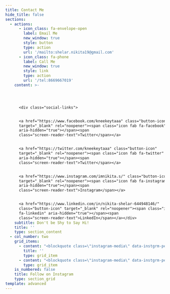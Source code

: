 ```yaml
---
title: Contact Me
hide_title: false
sections:
  - actions:
      - icon_class: fa-envelope-open
        label: Email Me
        new_window: true
        style: button
        type: action
        url: '/mailto:shelar.nikita19@gmail.com'
      - icon_class: fa-phone
        label: Call Me
        new_window: true
        style: link
        type: action
        url: '/tel:8669667019'
    content: >-




      <div class="social-links">


      <a href="https://www.facebook.com/kneekeytaaa" class="button-icon"
      target="_blank" rel="noopener"><span class="icon fab fa-facebook"
      aria-hidden="true"></span><span
      class="screen-reader-text">Twitter</span></a>


      <a href="https://twitter.com/kneekeytaaa" class="button-icon"
      target="_blank" rel="noopener"><span class="icon fab fa-twitter"
      aria-hidden="true"></span><span
      class="screen-reader-text">Twitter</span></a>


      <a href="https://www.instagram.com/imnikita.s/" class="button-icon"
      target="_blank" rel="noopener"><span class="icon fab fa-instagram"
      aria-hidden="true"></span><span
      class="screen-reader-text">Instagram</span></a>


      <a href="https://www.linkedin.com/in/nikita-shelar-644948146/"
      class="button-icon" target="_blank" rel="noopener"><span class="icon fab
      fa-linkedin" aria-hidden="true"></span><span
      class="screen-reader-text">LinkedIn</span></a></div>
    subtitle: Don't be Shy to Say Hi!
    title: ''
    type: section_content
  - col_number: two
    grid_items:
      - content: "<blockquote class=\"instagram-media\" data-instgrm-permalink=\"https://www.instagram.com/p/CJiYS_xjMfQ/?utm_source=ig_embed&amp;utm_campaign=loading\" data-instgrm-version=\"13\" style=\" background:#FFF; border:0; border-radius:3px; box-shadow:0 0 1px 0 rgba(0,0,0,0.5),0 1px 10px 0 rgba(0,0,0,0.15); margin: 1px; max-width:540px; min-width:326px; padding:0; width:99.375%; width:-webkit-calc(100% - 2px); width:calc(100% - 2px);\"><div style=\"padding:16px;\"> <a href=\"https://www.instagram.com/p/CJiYS_xjMfQ/?utm_source=ig_embed&amp;utm_campaign=loading\" style=\" background:#FFFFFF; line-height:0; padding:0 0; text-align:center; text-decoration:none; width:100%;\" target=\"_blank\"> <div style=\" display: flex; flex-direction: row; align-items: center;\"> <div style=\"background-color: #F4F4F4; border-radius: 50%; flex-grow: 0; height: 40px; margin-right: 14px; width: 40px;\"></div> <div style=\"display: flex; flex-direction: column; flex-grow: 1; justify-content: center;\"> <div style=\" background-color: #F4F4F4; border-radius: 4px; flex-grow: 0; height: 14px; margin-bottom: 6px; width: 100px;\"></div> <div style=\" background-color: #F4F4F4; border-radius: 4px; flex-grow: 0; height: 14px; width: 60px;\"></div></div></div><div style=\"padding: 19% 0;\"></div> <div style=\"display:block; height:50px; margin:0 auto 12px; width:50px;\"><svg width=\"50px\" height=\"50px\" viewBox=\"0 0 60 60\" version=\"1.1\" xmlns=\"https://www.w3.org/2000/svg\" xmlns:xlink=\"https://www.w3.org/1999/xlink\"><g stroke=\"none\" stroke-width=\"1\" fill=\"none\" fill-rule=\"evenodd\"><g transform=\"translate(-511.000000, -20.000000)\" fill=\"#000000\"><g><path d=\"M556.869,30.41 C554.814,30.41 553.148,32.076 553.148,34.131 C553.148,36.186 554.814,37.852 556.869,37.852 C558.924,37.852 560.59,36.186 560.59,34.131 C560.59,32.076 558.924,30.41 556.869,30.41 M541,60.657 C535.114,60.657 530.342,55.887 530.342,50 C530.342,44.114 535.114,39.342 541,39.342 C546.887,39.342 551.658,44.114 551.658,50 C551.658,55.887 546.887,60.657 541,60.657 M541,33.886 C532.1,33.886 524.886,41.1 524.886,50 C524.886,58.899 532.1,66.113 541,66.113 C549.9,66.113 557.115,58.899 557.115,50 C557.115,41.1 549.9,33.886 541,33.886 M565.378,62.101 C565.244,65.022 564.756,66.606 564.346,67.663 C563.803,69.06 563.154,70.057 562.106,71.106 C561.058,72.155 560.06,72.803 558.662,73.347 C557.607,73.757 556.021,74.244 553.102,74.378 C549.944,74.521 548.997,74.552 541,74.552 C533.003,74.552 532.056,74.521 528.898,74.378 C525.979,74.244 524.393,73.757 523.338,73.347 C521.94,72.803 520.942,72.155 519.894,71.106 C518.846,70.057 518.197,69.06 517.654,67.663 C517.244,66.606 516.755,65.022 516.623,62.101 C516.479,58.943 516.448,57.996 516.448,50 C516.448,42.003 516.479,41.056 516.623,37.899 C516.755,34.978 517.244,33.391 517.654,32.338 C518.197,30.938 518.846,29.942 519.894,28.894 C520.942,27.846 521.94,27.196 523.338,26.654 C524.393,26.244 525.979,25.756 528.898,25.623 C532.057,25.479 533.004,25.448 541,25.448 C548.997,25.448 549.943,25.479 553.102,25.623 C556.021,25.756 557.607,26.244 558.662,26.654 C560.06,27.196 561.058,27.846 562.106,28.894 C563.154,29.942 563.803,30.938 564.346,32.338 C564.756,33.391 565.244,34.978 565.378,37.899 C565.522,41.056 565.552,42.003 565.552,50 C565.552,57.996 565.522,58.943 565.378,62.101 M570.82,37.631 C570.674,34.438 570.167,32.258 569.425,30.349 C568.659,28.377 567.633,26.702 565.965,25.035 C564.297,23.368 562.623,22.342 560.652,21.575 C558.743,20.834 556.562,20.326 553.369,20.18 C550.169,20.033 549.148,20 541,20 C532.853,20 531.831,20.033 528.631,20.18 C525.438,20.326 523.257,20.834 521.349,21.575 C519.376,22.342 517.703,23.368 516.035,25.035 C514.368,26.702 513.342,28.377 512.574,30.349 C511.834,32.258 511.326,34.438 511.181,37.631 C511.035,40.831 511,41.851 511,50 C511,58.147 511.035,59.17 511.181,62.369 C511.326,65.562 511.834,67.743 512.574,69.651 C513.342,71.625 514.368,73.296 516.035,74.965 C517.703,76.634 519.376,77.658 521.349,78.425 C523.257,79.167 525.438,79.673 528.631,79.82 C531.831,79.965 532.853,80.001 541,80.001 C549.148,80.001 550.169,79.965 553.369,79.82 C556.562,79.673 558.743,79.167 560.652,78.425 C562.623,77.658 564.297,76.634 565.965,74.965 C567.633,73.296 568.659,71.625 569.425,69.651 C570.167,67.743 570.674,65.562 570.82,62.369 C570.966,59.17 571,58.147 571,50 C571,41.851 570.966,40.831 570.82,37.631\"></path></g></g></g></svg></div><div style=\"padding-top: 8px;\"> <div style=\" color:#3897f0; font-family:Arial,sans-serif; font-size:14px; font-style:normal; font-weight:550; line-height:18px;\"> View this post on Instagram</div></div><div style=\"padding: 12.5% 0;\"></div> <div style=\"display: flex; flex-direction: row; margin-bottom: 14px; align-items: center;\"><div> <div style=\"background-color: #F4F4F4; border-radius: 50%; height: 12.5px; width: 12.5px; transform: translateX(0px) translateY(7px);\"></div> <div style=\"background-color: #F4F4F4; height: 12.5px; transform: rotate(-45deg) translateX(3px) translateY(1px); width: 12.5px; flex-grow: 0; margin-right: 14px; margin-left: 2px;\"></div> <div style=\"background-color: #F4F4F4; border-radius: 50%; height: 12.5px; width: 12.5px; transform: translateX(9px) translateY(-18px);\"></div></div><div style=\"margin-left: 8px;\"> <div style=\" background-color: #F4F4F4; border-radius: 50%; flex-grow: 0; height: 20px; width: 20px;\"></div> <div style=\" width: 0; height: 0; border-top: 2px solid transparent; border-left: 6px solid #f4f4f4; border-bottom: 2px solid transparent; transform: translateX(16px) translateY(-4px) rotate(30deg)\"></div></div><div style=\"margin-left: auto;\"> <div style=\" width: 0px; border-top: 8px solid #F4F4F4; border-right: 8px solid transparent; transform: translateY(16px);\"></div> <div style=\" background-color: #F4F4F4; flex-grow: 0; height: 12px; width: 16px; transform: translateY(-4px);\"></div> <div style=\" width: 0; height: 0; border-top: 8px solid #F4F4F4; border-left: 8px solid transparent; transform: translateY(-4px) translateX(8px);\"></div></div></div> <div style=\"display: flex; flex-direction: column; flex-grow: 1; justify-content: center; margin-bottom: 24px;\"> <div style=\" background-color: #F4F4F4; border-radius: 4px; flex-grow: 0; height: 14px; margin-bottom: 6px; width: 224px;\"></div> <div style=\" background-color: #F4F4F4; border-radius: 4px; flex-grow: 0; height: 14px; width: 144px;\"></div></div></a><p style=\" color:#c9c8cd; font-family:Arial,sans-serif; font-size:14px; line-height:17px; margin-bottom:0; margin-top:8px; overflow:hidden; padding:8px 0 7px; text-align:center; text-overflow:ellipsis; white-space:nowrap;\"><a href=\"https://www.instagram.com/p/CJiYS_xjMfQ/?utm_source=ig_embed&amp;utm_campaign=loading\" style=\" color:#c9c8cd; font-family:Arial,sans-serif; font-size:14px; font-style:normal; font-weight:normal; line-height:17px; text-decoration:none;\" target=\"_blank\">A post shared by Nikki and Rhea (\U0001D4B6\U0001D4C3\U0001D4B9 \U0001D43C\U0001D4CB\U0001D4B6\U0001D4C3) (@nikkirheablog)</a></p></div></blockquote> <script async src=\"//www.instagram.com/embed.js\"></script>"
        title: ''
        type: grid_item
      - content: "<blockquote class=\"instagram-media\" data-instgrm-permalink=\"https://www.instagram.com/p/CJf-lSgDqWl/?utm_source=ig_embed&amp;utm_campaign=loading\" data-instgrm-version=\"13\" style=\" background:#FFF; border:0; border-radius:3px; box-shadow:0 0 1px 0 rgba(0,0,0,0.5),0 1px 10px 0 rgba(0,0,0,0.15); margin: 1px; max-width:540px; min-width:326px; padding:0; width:99.375%; width:-webkit-calc(100% - 2px); width:calc(100% - 2px);\"><div style=\"padding:16px;\"> <a href=\"https://www.instagram.com/p/CJf-lSgDqWl/?utm_source=ig_embed&amp;utm_campaign=loading\" style=\" background:#FFFFFF; line-height:0; padding:0 0; text-align:center; text-decoration:none; width:100%;\" target=\"_blank\"> <div style=\" display: flex; flex-direction: row; align-items: center;\"> <div style=\"background-color: #F4F4F4; border-radius: 50%; flex-grow: 0; height: 40px; margin-right: 14px; width: 40px;\"></div> <div style=\"display: flex; flex-direction: column; flex-grow: 1; justify-content: center;\"> <div style=\" background-color: #F4F4F4; border-radius: 4px; flex-grow: 0; height: 14px; margin-bottom: 6px; width: 100px;\"></div> <div style=\" background-color: #F4F4F4; border-radius: 4px; flex-grow: 0; height: 14px; width: 60px;\"></div></div></div><div style=\"padding: 19% 0;\"></div> <div style=\"display:block; height:50px; margin:0 auto 12px; width:50px;\"><svg width=\"50px\" height=\"50px\" viewBox=\"0 0 60 60\" version=\"1.1\" xmlns=\"https://www.w3.org/2000/svg\" xmlns:xlink=\"https://www.w3.org/1999/xlink\"><g stroke=\"none\" stroke-width=\"1\" fill=\"none\" fill-rule=\"evenodd\"><g transform=\"translate(-511.000000, -20.000000)\" fill=\"#000000\"><g><path d=\"M556.869,30.41 C554.814,30.41 553.148,32.076 553.148,34.131 C553.148,36.186 554.814,37.852 556.869,37.852 C558.924,37.852 560.59,36.186 560.59,34.131 C560.59,32.076 558.924,30.41 556.869,30.41 M541,60.657 C535.114,60.657 530.342,55.887 530.342,50 C530.342,44.114 535.114,39.342 541,39.342 C546.887,39.342 551.658,44.114 551.658,50 C551.658,55.887 546.887,60.657 541,60.657 M541,33.886 C532.1,33.886 524.886,41.1 524.886,50 C524.886,58.899 532.1,66.113 541,66.113 C549.9,66.113 557.115,58.899 557.115,50 C557.115,41.1 549.9,33.886 541,33.886 M565.378,62.101 C565.244,65.022 564.756,66.606 564.346,67.663 C563.803,69.06 563.154,70.057 562.106,71.106 C561.058,72.155 560.06,72.803 558.662,73.347 C557.607,73.757 556.021,74.244 553.102,74.378 C549.944,74.521 548.997,74.552 541,74.552 C533.003,74.552 532.056,74.521 528.898,74.378 C525.979,74.244 524.393,73.757 523.338,73.347 C521.94,72.803 520.942,72.155 519.894,71.106 C518.846,70.057 518.197,69.06 517.654,67.663 C517.244,66.606 516.755,65.022 516.623,62.101 C516.479,58.943 516.448,57.996 516.448,50 C516.448,42.003 516.479,41.056 516.623,37.899 C516.755,34.978 517.244,33.391 517.654,32.338 C518.197,30.938 518.846,29.942 519.894,28.894 C520.942,27.846 521.94,27.196 523.338,26.654 C524.393,26.244 525.979,25.756 528.898,25.623 C532.057,25.479 533.004,25.448 541,25.448 C548.997,25.448 549.943,25.479 553.102,25.623 C556.021,25.756 557.607,26.244 558.662,26.654 C560.06,27.196 561.058,27.846 562.106,28.894 C563.154,29.942 563.803,30.938 564.346,32.338 C564.756,33.391 565.244,34.978 565.378,37.899 C565.522,41.056 565.552,42.003 565.552,50 C565.552,57.996 565.522,58.943 565.378,62.101 M570.82,37.631 C570.674,34.438 570.167,32.258 569.425,30.349 C568.659,28.377 567.633,26.702 565.965,25.035 C564.297,23.368 562.623,22.342 560.652,21.575 C558.743,20.834 556.562,20.326 553.369,20.18 C550.169,20.033 549.148,20 541,20 C532.853,20 531.831,20.033 528.631,20.18 C525.438,20.326 523.257,20.834 521.349,21.575 C519.376,22.342 517.703,23.368 516.035,25.035 C514.368,26.702 513.342,28.377 512.574,30.349 C511.834,32.258 511.326,34.438 511.181,37.631 C511.035,40.831 511,41.851 511,50 C511,58.147 511.035,59.17 511.181,62.369 C511.326,65.562 511.834,67.743 512.574,69.651 C513.342,71.625 514.368,73.296 516.035,74.965 C517.703,76.634 519.376,77.658 521.349,78.425 C523.257,79.167 525.438,79.673 528.631,79.82 C531.831,79.965 532.853,80.001 541,80.001 C549.148,80.001 550.169,79.965 553.369,79.82 C556.562,79.673 558.743,79.167 560.652,78.425 C562.623,77.658 564.297,76.634 565.965,74.965 C567.633,73.296 568.659,71.625 569.425,69.651 C570.167,67.743 570.674,65.562 570.82,62.369 C570.966,59.17 571,58.147 571,50 C571,41.851 570.966,40.831 570.82,37.631\"></path></g></g></g></svg></div><div style=\"padding-top: 8px;\"> <div style=\" color:#3897f0; font-family:Arial,sans-serif; font-size:14px; font-style:normal; font-weight:550; line-height:18px;\"> View this post on Instagram</div></div><div style=\"padding: 12.5% 0;\"></div> <div style=\"display: flex; flex-direction: row; margin-bottom: 14px; align-items: center;\"><div> <div style=\"background-color: #F4F4F4; border-radius: 50%; height: 12.5px; width: 12.5px; transform: translateX(0px) translateY(7px);\"></div> <div style=\"background-color: #F4F4F4; height: 12.5px; transform: rotate(-45deg) translateX(3px) translateY(1px); width: 12.5px; flex-grow: 0; margin-right: 14px; margin-left: 2px;\"></div> <div style=\"background-color: #F4F4F4; border-radius: 50%; height: 12.5px; width: 12.5px; transform: translateX(9px) translateY(-18px);\"></div></div><div style=\"margin-left: 8px;\"> <div style=\" background-color: #F4F4F4; border-radius: 50%; flex-grow: 0; height: 20px; width: 20px;\"></div> <div style=\" width: 0; height: 0; border-top: 2px solid transparent; border-left: 6px solid #f4f4f4; border-bottom: 2px solid transparent; transform: translateX(16px) translateY(-4px) rotate(30deg)\"></div></div><div style=\"margin-left: auto;\"> <div style=\" width: 0px; border-top: 8px solid #F4F4F4; border-right: 8px solid transparent; transform: translateY(16px);\"></div> <div style=\" background-color: #F4F4F4; flex-grow: 0; height: 12px; width: 16px; transform: translateY(-4px);\"></div> <div style=\" width: 0; height: 0; border-top: 8px solid #F4F4F4; border-left: 8px solid transparent; transform: translateY(-4px) translateX(8px);\"></div></div></div> <div style=\"display: flex; flex-direction: column; flex-grow: 1; justify-content: center; margin-bottom: 24px;\"> <div style=\" background-color: #F4F4F4; border-radius: 4px; flex-grow: 0; height: 14px; margin-bottom: 6px; width: 224px;\"></div> <div style=\" background-color: #F4F4F4; border-radius: 4px; flex-grow: 0; height: 14px; width: 144px;\"></div></div></a><p style=\" color:#c9c8cd; font-family:Arial,sans-serif; font-size:14px; line-height:17px; margin-bottom:0; margin-top:8px; overflow:hidden; padding:8px 0 7px; text-align:center; text-overflow:ellipsis; white-space:nowrap;\"><a href=\"https://www.instagram.com/p/CJf-lSgDqWl/?utm_source=ig_embed&amp;utm_campaign=loading\" style=\" color:#c9c8cd; font-family:Arial,sans-serif; font-size:14px; font-style:normal; font-weight:normal; line-height:17px; text-decoration:none;\" target=\"_blank\">A post shared by Nikki and Rhea (\U0001D4B6\U0001D4C3\U0001D4B9 \U0001D43C\U0001D4CB\U0001D4B6\U0001D4C3) (@nikkirheablog)</a></p></div></blockquote> <script async src=\"//www.instagram.com/embed.js\"></script>"
        type: grid_item
    is_numbered: false
    title: Follow on Instagram
    type: section_grid
template: advanced
---
```


